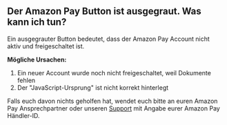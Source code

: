 ## Der Amazon Pay Button ist ausgegraut. Was kann ich tun?

Ein ausgegrauter Button bedeutet, dass der Amazon Pay Account nicht aktiv und freigeschaltet ist.

**Mögliche Ursachen:**  

1. Ein neuer Account wurde noch nicht freigeschaltet, weil Dokumente fehlen
2. Der "JavaScript-Ursprung" ist nicht korrekt hinterlegt

Falls euch davon nichts geholfen hat, wendet euch bitte an euren Amazon Pay Ansprechpartner oder unseren [Support](mailto:info@alkim.de) mit Angabe eurer Amazon Pay
Händler-ID.